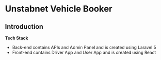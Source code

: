 # Unstabnet Vehicle Booker

## Introduction 
**Tech Stack**

 - Back-end contains APIs and Admin Panel and is created using Laravel 5
 - Front-end contains Driver App and User App and is created using React
